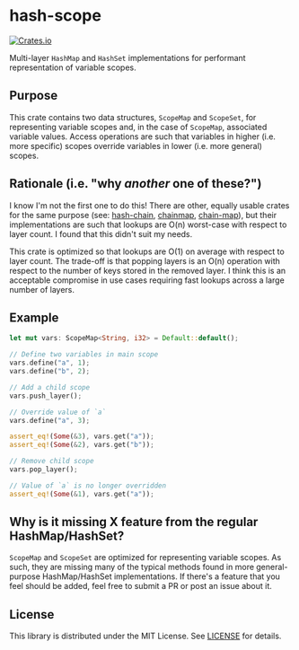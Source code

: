 # hash-scope

[![Crates.io](https://img.shields.io/crates/v/hash-scope)](https://crates.io/crates/hash-scope)

Multi-layer `HashMap` and `HashSet` implementations for performant representation of variable scopes.

## Purpose

This crate contains two data structures, `ScopeMap` and `ScopeSet`, for representing variable scopes and, in the case of `ScopeMap`, associated variable values. Access operations are such that variables in higher (i.e. more specific) scopes override variables in lower (i.e. more general) scopes.

## Rationale (i.e. "why _another_ one of these?")

I know I'm not the first one to do this! There are other, equally usable crates for the same purpose (see: [hash-chain](https://crates.io/crates/hash-chain), [chainmap](https://crates.io/crates/chainmap), [chain-map](https://crates.io/crates/chain-map)), but their implementations are such that lookups are O(n) worst-case with respect to layer count. I found that this didn't suit my needs.

This crate is optimized so that lookups are O(1) on average with respect to layer count. The trade-off is that popping layers is an O(n) operation with respect to the number of keys stored in the removed layer. I think this is an acceptable compromise in use cases requiring fast lookups across a large number of layers.

## Example

```rust
let mut vars: ScopeMap<String, i32> = Default::default();

// Define two variables in main scope
vars.define("a", 1);
vars.define("b", 2);

// Add a child scope
vars.push_layer();

// Override value of `a`
vars.define("a", 3);

assert_eq!(Some(&3), vars.get("a"));
assert_eq!(Some(&2), vars.get("b"));

// Remove child scope
vars.pop_layer();

// Value of `a` is no longer overridden
assert_eq!(Some(&1), vars.get("a"));
```

## Why is it missing X feature from the regular HashMap/HashSet?

`ScopeMap` and `ScopeSet` are optimized for representing variable scopes. As such, they are missing many of the typical methods found in more general-purpose HashMap/HashSet implementations. If there's a feature that you feel should be added, feel free to submit a PR or post an issue about it.

## License

This library is distributed under the MIT License. See [LICENSE](./LICENSE) for details.